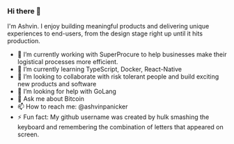### Hi there 👋

I'm Ashvin. I enjoy building meaningful products and delivering unique experiences to end-users, from the design stage right up until it hits production.

- 🔭 I’m currently working with SuperProcure to help businesses make their logistical processes more efficient.
- 🌱 I’m currently learning TypeScript, Docker, React-Native
- 👯 I’m looking to collaborate with risk tolerant people and build exciting new products and software
- 🤔 I’m looking for help with GoLang
- 💬 Ask me about Bitcoin
- 📫 How to reach me: @ashvinpanicker
- ⚡ Fun fact: My github username was created by hulk smashing the keyboard and remembering the combination of letters that appeared on screen.
 
<!--
**agnjkafgh/agnjkafgh** is a ✨ _special_ ✨ repository because its `README.md` (this file) appears on your GitHub profile.

Here are some ideas to get you started:

- 🔭 I’m currently working on ...
- 🌱 I’m currently learning ...
- 👯 I’m looking to collaborate on ...
- 🤔 I’m looking for help with ...
- 💬 Ask me about ...
- 📫 How to reach me: ...
- 😄 Pronouns: ...
- ⚡ Fun fact: ...
-->
